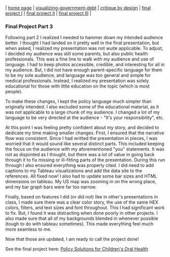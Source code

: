 | [home page](https://kjmattso.github.io/Mattson-portfolio/) | [visualizing-government-debt](https://kjmattso.github.io/Mattson-portfolio/Visualizing_gov_debt.html) | [critique by design](https://kjmattso.github.io/Mattson-portfolio/Critique_by_design.html) | [final project I](https://kjmattso.github.io/Mattson-portfolio/Final_project_pt1.html) | [final project II](https://kjmattso.github.io/Mattson-portfolio/Final_project_pt2.html) | [final project III](https://kjmattso.github.io/Mattson-portfolio/Final_project_pt3.html) |

### Final Project Part 3

Following part 2 I realized I needed to hammer down my intended audience better. I thought I had landed on it pretty well in the final presentation, but when asked, I realized my presentation was not wuite applicable. To adjust, I decided my audience was still some parents, but also public health professionals. This was a fine line to walk with my audience and use of language. I had to keep photos accessible, credible, and interesting for all in my audience. But, I did not have enough parent-specific language for them to be my sole audience, and language was too general and simple for medical professionals. Instead, I realized my presentation was solely educational for those with little education on the topic (which is most people).

To make these changes, I kept the policy language much simpler than originally intended. I also excluded some of the educational material, as it was not applicable to a large chunk of my audience. I changed a lot of my language to be very directed at the audience - "It's your responsibility", etc.

At this point I was feeling pretty confident about my story, and decided to dedicate my time making smaller changes. First, I ensured that the narrative flow was consistent. Since I had writted the presentation in pieces, I was worried that it would sound like several distinct parts. This included keeping the focus on the audience with my aforementioned "you" statements. It was not as disjointed as I thought, but there was a lot of value in going back through it to fix missing or ill-fitting parts of the presentation. During this run through I also ensured everything was properly cited. I did need to add captions to my Tableau visualizations and add the data site to the references. All fixed now! I also had to update some bar sizes and HTML dimensions on tableau. My US map was zooming in on the wrong place, and my bar graph bars were far too narrow. 

Finally, based on features I did (or did not) like in other's presentations in class, I made sure there was a clear color story, the use of the same HEX colors, filters, and text sizes and font throughout. This I had significant work to fix. But, I found it was distracting when done poorly in other projects. I also made sure that all of my backgrounds blended in whenever possible (tough to do with tableau sometimes). This made everything feel much more seamless to me. 

Now that those are updated, I am ready to call the project done!

See the final project here: [Policy Solutions for Children's Oral Health](https://carnegiemellon.shorthandstories.com/tswd-final-kjmattso/index.html)
